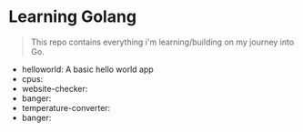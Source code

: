 # Learning Golang

> This repo contains everything i'm learning/building on my journey into Go.

- helloworld: A basic hello world app
- cpus:
- website-checker:
- banger:
- temperature-converter:
- banger:

